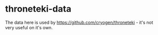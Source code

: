 # throneteki-data
The data here is used by https://github.com/cryogen/throneteki - it's not very useful on it's own.
